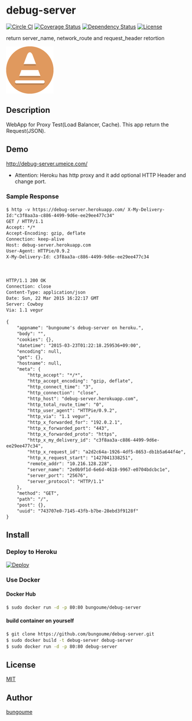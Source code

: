 debug-server
=========

[![Circle CI](https://circleci.com/gh/bungoume/debug-server.svg?style=shield)](https://circleci.com/gh/bungoume/debug-server)
[![Coverage Status](https://img.shields.io/coveralls/bungoume/debug-server.svg)](https://coveralls.io/r/bungoume/debug-server)
[![Dependency Status](https://gemnasium.com/bungoume/debug-server.svg)](https://gemnasium.com/bungoume/debug-server)
[![License](http://img.shields.io/:license-MIT-blue.svg)](LICENSE)

return server_name, network_route and request_header retortion

![cone-icon](cone-icon.png)

## Description
WebApp for Proxy Test(Load Balancer, Cache). This app return the Request(JSON).

## Demo
http://debug-server.umeice.com/

* Attention: Heroku has http proxy and it add optional HTTP Header and change port.

### Sample Response
```
$ http -v https://debug-server.herokuapp.com/ X-My-Delivery-Id:"c3f8aa3a-c886-4499-9d6e-ee29ee477c34"
GET / HTTP/1.1
Accept: */*
Accept-Encoding: gzip, deflate
Connection: keep-alive
Host: debug-server.herokuapp.com
User-Agent: HTTPie/0.9.2
X-My-Delivery-Id: c3f8aa3a-c886-4499-9d6e-ee29ee477c34



HTTP/1.1 200 OK
Connection: close
Content-Type: application/json
Date: Sun, 22 Mar 2015 16:22:17 GMT
Server: Cowboy
Via: 1.1 vegur

{
    "appname": "bungoume's debug-server on heroku.",
    "body": "",
    "cookies": {},
    "datetime": "2015-03-23T01:22:18.259536+09:00",
    "encoding": null,
    "get": {},
    "hostname": null,
    "meta": {
        "http_accept": "*/*",
        "http_accept_encoding": "gzip, deflate",
        "http_connect_time": "3",
        "http_connection": "close",
        "http_host": "debug-server.herokuapp.com",
        "http_total_route_time": "0",
        "http_user_agent": "HTTPie/0.9.2",
        "http_via": "1.1 vegur",
        "http_x_forwarded_for": "192.0.2.1",
        "http_x_forwarded_port": "443",
        "http_x_forwarded_proto": "https",
        "http_x_my_delivery_id": "c3f8aa3a-c886-4499-9d6e-ee29ee477c34",
        "http_x_request_id": "a2d2c64a-1926-4df5-8653-db1b5a644f4e",
        "http_x_request_start": "1427041338251",
        "remote_addr": "10.216.128.228",
        "server_name": "2e0b9f1d-6e6d-4618-9967-e0704bdcbc1e",
        "server_port": "25676",
        "server_protocol": "HTTP/1.1"
    },
    "method": "GET",
    "path": "/",
    "post": {},
    "uuid": "743707e0-7145-43fb-b7be-28ebd3f9128f"
}
```

## Install
### Deploy to Heroku
[![Deploy](https://www.herokucdn.com/deploy/button.png)](https://heroku.com/deploy)

### Use Docker
#### Docker Hub

```sh
$ sudo docker run -d -p 80:80 bungoume/debug-server
```

#### build container on yourself

```sh
$ git clone https://github.com/bungoume/debug-server.git
$ sudo docker build -t debug-server debug-server
$ sudo docker run -d -p 80:80 debug-server
```

## License

[MIT](LICENSE)


## Author

[bungoume](https://github.com/bungoume)
